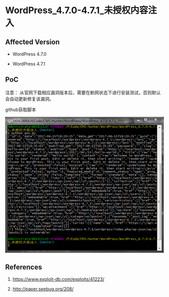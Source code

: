 # WordPress_4.7.0-4.7.1_未授权内容注入



## Affected Version



- WordPress 4.7.0

- WordPress 4.7.1



## PoC



注意： 从官网下载相应漏洞版本后，需要在断网状态下进行安装测试，否则默认会自动更新修复该漏洞。

github获取脚本



![poc.png](WordPress_4.7.0-4.7.1_未授权内容注入/poc.png)



## References



1. https://www.exploit-db.com/exploits/41223/

2. http://paper.seebug.org/208/

